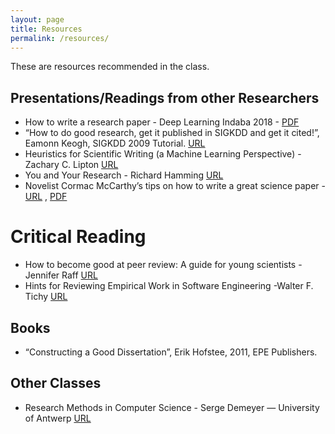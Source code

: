 ```yaml
---
layout: page
title: Resources
permalink: /resources/
---
```


These are resources recommended in the class.

## Presentations/Readings from other Researchers

* How to write a research paper - Deep Learning Indaba 2018 - [PDF](https://github.com/dsfsi/mit809/raw/master/_pages/research-paper-writing.pdf)
* “How to do good research, get it published in SIGKDD and get it cited!”, Eamonn Keogh,  SIGKDD 2009 Tutorial. [URL](http://www.cs.ucr.edu/~eamonn/Keogh_SIGKDD09_tutorial.pdf)
* Heuristics for Scientific Writing (a Machine Learning Perspective) - Zachary C. Lipton [URL](http://approximatelycorrect.com/2018/01/29/heuristics-technical-scientific-writing-machine-learning-perspective/)
* You and Your Research - Richard Hamming [URL](https://john.cs.olemiss.edu/~hcc/researchMethods/notes/hamming.pdf)
* Novelist Cormac McCarthy’s tips on how to write a great science paper - [URL](https://www.nature.com/articles/d41586-019-02918-5) , [PDF](https://github.com/dsfsi/mit809/raw/master/_pages/how_to_write_paper.pdf)

# Critical Reading

* How to become good at peer review: A guide for young scientists -Jennifer Raff [URL](https://violentmetaphors.com/2013/12/13/how-to-become-good-at-peer-review-a-guide-for-young-scientists/)
* Hints for Reviewing Empirical Work in Software Engineering -Walter F. Tichy [URL](https://link.springer.com/article/10.1023%2FA%3A1009844119158?LI=true)

## Books

* “Constructing a Good Dissertation”, Erik Hofstee, 2011, EPE Publishers.

## Other Classes

* Research Methods in Computer Science - Serge Demeyer — University of Antwerp [URL](http://win.ua.ac.be/~sdemey/Tutorial_ResearchMethods/ResearchMethds01_MethodsOvervw.pdf)
